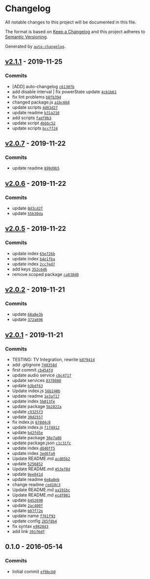 # Changelog

All notable changes to this project will be documented in this file.

The format is based on [Keep a Changelog](https://keepachangelog.com/en/1.0.0/)
and this project adheres to [Semantic Versioning](https://semver.org/spec/v2.0.0.html).

Generated by [`auto-changelog`](https://github.com/CookPete/auto-changelog).

## [v2.1.1](https://github.com/marcelkordek/homebridge-harman-kardon-avr/compare/v2.0.7...v2.1.1) - 2019-11-25

### Commits

- [ADD] auto-changelog [`c6130fb`](https://github.com/marcelkordek/homebridge-harman-kardon-avr/commit/c6130fb3a7776632642c5394a22d467eb376d76f)
- add disable interval | fix powerState update [`4cb1b61`](https://github.com/marcelkordek/homebridge-harman-kardon-avr/commit/4cb1b613fe58d76f0b4723a7ee740683efe3d9a6)
- fix lint problems [`b8fb394`](https://github.com/marcelkordek/homebridge-harman-kardon-avr/commit/b8fb394a0ad9fae9cb6821d29dd8b7c0dc651f96)
- changed package.js [`a1bc668`](https://github.com/marcelkordek/homebridge-harman-kardon-avr/commit/a1bc668660d17a317b5524083e168b548d00192f)
- update scripts [`4d83d27`](https://github.com/marcelkordek/homebridge-harman-kardon-avr/commit/4d83d27d38632a222fd414f45042423aaec43e10)
- update readme [`b31a216`](https://github.com/marcelkordek/homebridge-harman-kardon-avr/commit/b31a21652452a7a4c7668ba38c4ce2c1b9d69494)
- add scripts [`fadf0b3`](https://github.com/marcelkordek/homebridge-harman-kardon-avr/commit/fadf0b36bc5b76fb157ca2e69bd0f78db10e8946)
- update script [`4bbbc52`](https://github.com/marcelkordek/homebridge-harman-kardon-avr/commit/4bbbc5292364c94eed0019f6347ebafc36bb9ed3)
- update scripts [`bccff24`](https://github.com/marcelkordek/homebridge-harman-kardon-avr/commit/bccff2417452254bac042a13f4772c78a13384fc)

## [v2.0.7](https://github.com/marcelkordek/homebridge-harman-kardon-avr/compare/v2.0.6...v2.0.7) - 2019-11-22

### Commits

- update readme [`899d9b5`](https://github.com/marcelkordek/homebridge-harman-kardon-avr/commit/899d9b525ce15000d55475f489ae7d521636f282)

## [v2.0.6](https://github.com/marcelkordek/homebridge-harman-kardon-avr/compare/v2.0.5...v2.0.6) - 2019-11-22

### Commits

- update [`0d3cd2f`](https://github.com/marcelkordek/homebridge-harman-kardon-avr/commit/0d3cd2f4424148b8e6b96c7df3078801008dcda3)
- update [`55b30da`](https://github.com/marcelkordek/homebridge-harman-kardon-avr/commit/55b30da05a398e31b7259cedbcc426436d4754bd)

## [v2.0.5](https://github.com/marcelkordek/homebridge-harman-kardon-avr/compare/v2.0.2...v2.0.5) - 2019-11-22

### Commits

- update index [`65e726b`](https://github.com/marcelkordek/homebridge-harman-kardon-avr/commit/65e726b2443e1094f74fb69d284ef8673190a292)
- update index [`b4e1fba`](https://github.com/marcelkordek/homebridge-harman-kardon-avr/commit/b4e1fba7cff405fb9559ab780921bbde02797428)
- update index [`2cc7ed7`](https://github.com/marcelkordek/homebridge-harman-kardon-avr/commit/2cc7ed72f197aaaada1f951e59f044aafc348664)
- add keys [`352c6d6`](https://github.com/marcelkordek/homebridge-harman-kardon-avr/commit/352c6d64416913b9b8544ee985aa586fd513ad1e)
- remove scoped package [`ca838d0`](https://github.com/marcelkordek/homebridge-harman-kardon-avr/commit/ca838d0efe257a840b80f5df860510d114dc6dbb)

## [v2.0.2](https://github.com/marcelkordek/homebridge-harman-kardon-avr/compare/v2.0.1...v2.0.2) - 2019-11-21

### Commits

- update [`68a8e3b`](https://github.com/marcelkordek/homebridge-harman-kardon-avr/commit/68a8e3b1e7af902491e0bffb97eb6e0325510731)
- update [`372a696`](https://github.com/marcelkordek/homebridge-harman-kardon-avr/commit/372a696297db898b5c9b42b0de9ff69b2d5dfb76)

## [v2.0.1](https://github.com/marcelkordek/homebridge-harman-kardon-avr/compare/0.1.0...v2.0.1) - 2019-11-21

### Commits

- TESTING: TV Integration, rewrite [`b87941d`](https://github.com/marcelkordek/homebridge-harman-kardon-avr/commit/b87941d12a8b94c1f16cf235c37e94f4a46b3bb1)
- add .gitignore [`740358d`](https://github.com/marcelkordek/homebridge-harman-kardon-avr/commit/740358d8150072a0aa9aeb877a664e53e6bdfc92)
- first commit [`cb454fd`](https://github.com/marcelkordek/homebridge-harman-kardon-avr/commit/cb454fd11ce5a055dab98cca8fd244dac9a31c50)
- update audio service [`cbc471f`](https://github.com/marcelkordek/homebridge-harman-kardon-avr/commit/cbc471f545e9473e56c21ca4c28030b68262a8a9)
- update services [`8376088`](https://github.com/marcelkordek/homebridge-harman-kardon-avr/commit/83760888c4ff91686a9462634e06bc21e24b3040)
- update [`b3bdf63`](https://github.com/marcelkordek/homebridge-harman-kardon-avr/commit/b3bdf63b6f0591652baf4c84b11d776ed974e0cf)
- Update index.js [`56b240b`](https://github.com/marcelkordek/homebridge-harman-kardon-avr/commit/56b240bed4c1b73c213043de816e7574123b4b60)
- update readme [`1e3af17`](https://github.com/marcelkordek/homebridge-harman-kardon-avr/commit/1e3af171f3beabcebcdbc773e98d03a599c7180c)
- update index [`5b013fe`](https://github.com/marcelkordek/homebridge-harman-kardon-avr/commit/5b013fe370e76d3560ef4385c07e1308c26b7463)
- update package [`5b2822a`](https://github.com/marcelkordek/homebridge-harman-kardon-avr/commit/5b2822adfd208f6e2189c09c77e7fdb619e02497)
- update [`c9325f3`](https://github.com/marcelkordek/homebridge-harman-kardon-avr/commit/c9325f32cfb62050918dbc4db038c1efcad9e013)
- update [`30d2557`](https://github.com/marcelkordek/homebridge-harman-kardon-avr/commit/30d2557365c37626b75888054b993f7f324cef2b)
- fix index.js [`678d4c0`](https://github.com/marcelkordek/homebridge-harman-kardon-avr/commit/678d4c0a5f0e9632496b5c0060d1d53572848dfd)
- update index.js [`f1f4912`](https://github.com/marcelkordek/homebridge-harman-kardon-avr/commit/f1f491237b46acd48bc27fdf101fb41532751e22)
- update [`b42fd5e`](https://github.com/marcelkordek/homebridge-harman-kardon-avr/commit/b42fd5ebfb07eda7a4ffeb293f83f93a41ecf45e)
- update package [`30e7a86`](https://github.com/marcelkordek/homebridge-harman-kardon-avr/commit/30e7a862dbd118a6b374933d709d4baa09d4456b)
- update package.json [`c1c31fc`](https://github.com/marcelkordek/homebridge-harman-kardon-avr/commit/c1c31fc894dac1e5cdf86edb743381eb499ba272)
- update index [`d840ff5`](https://github.com/marcelkordek/homebridge-harman-kardon-avr/commit/d840ff5743e5a20bad87afa375505638890532d2)
- update index [`3ed6fa9`](https://github.com/marcelkordek/homebridge-harman-kardon-avr/commit/3ed6fa9659037c0f8d55fcd067456c2409c42857)
- Update README.md [`acd05b2`](https://github.com/marcelkordek/homebridge-harman-kardon-avr/commit/acd05b262a26e893c2ed1e3e77c22ed3b0f1ed67)
- update [`5256852`](https://github.com/marcelkordek/homebridge-harman-kardon-avr/commit/52568521a73e2591e53411fe349f484d826034df)
- Update README.md [`453ef8d`](https://github.com/marcelkordek/homebridge-harman-kardon-avr/commit/453ef8d400136ca8b458dce20f11af8771fd7345)
- update [`0ee841d`](https://github.com/marcelkordek/homebridge-harman-kardon-avr/commit/0ee841d2b406f3e97cc639e1f4e205f4a6462f27)
- update readme [`6e8a0eb`](https://github.com/marcelkordek/homebridge-harman-kardon-avr/commit/6e8a0eb240a003d5d0071f0ba50084d7d3400087)
- change readme [`ced10c3`](https://github.com/marcelkordek/homebridge-harman-kardon-avr/commit/ced10c3eb99c7205c7dbbf04fc02712ecd1d182d)
- Update README.md [`aa191bc`](https://github.com/marcelkordek/homebridge-harman-kardon-avr/commit/aa191bc148eb1b4adcb37d5c97ed8787a31d67ae)
- Update README.md [`ecdf081`](https://github.com/marcelkordek/homebridge-harman-kardon-avr/commit/ecdf081569cc72fdc73ed7c2a7337a886a00e0b3)
- update [`6452690`](https://github.com/marcelkordek/homebridge-harman-kardon-avr/commit/6452690fb0e41486238d3a5e7267b029394954ff)
- update [`2ac400f`](https://github.com/marcelkordek/homebridge-harman-kardon-avr/commit/2ac400f4e1aad5fd5ad8c6a715ee56719e22d729)
- update [`b07f72e`](https://github.com/marcelkordek/homebridge-harman-kardon-avr/commit/b07f72e17765a1438c168786cb5af599d8b48ab7)
- update name [`f761f93`](https://github.com/marcelkordek/homebridge-harman-kardon-avr/commit/f761f93ef962109321c01132fff2afa02895df03)
- update config [`285f8b4`](https://github.com/marcelkordek/homebridge-harman-kardon-avr/commit/285f8b4775b3d01d58dd7a796618d4ac79781909)
- fix syntax [`e9828d3`](https://github.com/marcelkordek/homebridge-harman-kardon-avr/commit/e9828d3202306c22d8aca3c4b4d2885ea59eaada)
- add link [`391f6df`](https://github.com/marcelkordek/homebridge-harman-kardon-avr/commit/391f6df87175745fad94ee87d295bfeb907b1333)

## 0.1.0 - 2016-05-14

### Commits

- Initial commit [`ef0bcb0`](https://github.com/marcelkordek/homebridge-harman-kardon-avr/commit/ef0bcb0bdc76bc0367be08f9e2cba3999460a189)
